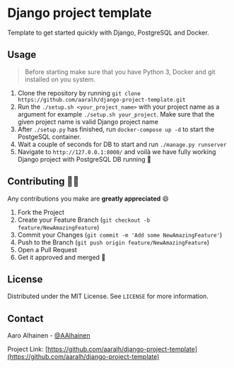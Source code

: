 # Django project template
Template to get started quickly with Django, PostgreSQL and Docker.


## Usage

> Before starting make sure that you have Python 3, Docker and git installed on you system.

1. Clone the repository by running `git clone https://github.com/aaralh/django-project-template.git`
2. Run the `./setup.sh <your_project_name>` with your project name as a argument for example `./setup.sh your_project`.
Make sure that the given project name is valid Django project name
3. After `./setup.py` has finished, run `docker-compose up -d` to start the PostgeSQL container.
4. Wait a couple of seconds for DB to start and run `./manage.py runserver`
5. Navigate to `http://127.0.0.1:8000/` and voilà we have fully working Django project with PostgreSQL DB running :tada:


## Contributing 🔨:construction:

Any contributions you make are **greatly appreciated** :smile:

1. Fork the Project
2. Create your Feature Branch (`git checkout -b feature/NewAmazingFeature`)
3. Commit your Changes (`git commit -m 'Add some NewAmazingFeature'`)
4. Push to the Branch (`git push origin feature/NewAmazingFeature`)
5. Open a Pull Request
6. Get it approved and merged :rocket:


## License

Distributed under the MIT License. See `LICENSE` for more information.


## Contact

Aaro Alhainen - [@AAlhainen](https://twitter.com/AAlhainen)

Project Link: [https://github.com/aaralh/django-project-template](https://github.com/aaralh/django-project-template)
